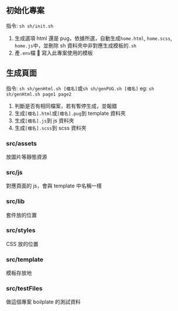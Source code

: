 ## 初始化專案

指令: `sh sh/init.sh`

1. 生成選項 html 還是 pug，依據所選，自動生成`home.html`, `home.scss`, `home.js`中，並刪除 sh 資料夾中非對應生成模板的`.sh`
2. 產`.env`檔  寫入此專案使用的模板

## 生成頁面

指令: `sh sh/genHtml.sh [檔名]`或`sh sh/genPUG.sh [檔名]`
eg: `sh sh/genHtml.sh page1 page2`

1. 判斷是否有相同檔案，若有暫停生成，並報錯
2. 生成`[檔名].html`或`[檔名].pug`到 template 資料夾
3. 生成`[檔名].js`到 js 資料夾
4. 生成`[檔名].scss`到 scss 資料夾

### src/assets

放圖片等靜態資源

### src/js

對應頁面的 js，會與 template 中名稱一樣

### src/lib

套件放的位置

### src/styles

CSS 放的位置

### src/template

模板存放地

### src/testFiles

做這個專案 boilplate 的測試資料
